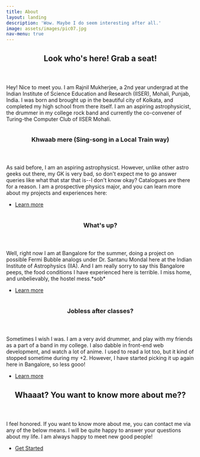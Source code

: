 ```yaml
---
title: About
layout: landing
description: 'Wow. Maybe I do seem interesting after all.'
image: assets/images/pic07.jpg
nav-menu: true
---
```


<!-- Main -->
<div id="main">

<!-- One -->
<section id="one">
	<div class="inner">
		<header class="major">
			<h2>Look who's here! Grab a seat!</h2>
		</header>
		<p>Hey! Nice to meet you. I am Rajnil Mukherjee, a 2nd year undergrad at the Indian Institute of Science Education and Research (IISER), Mohali, Punjab, India. I was born and brought up in the beautiful city of Kolkata, and completed my high school from there itself. I am an aspiring astrophysicist, the drummer in my college rock band and currently the co-convener of Turing-the Computer Club of IISER Mohali. </p>
	</div>
</section>

<!-- Two -->
<section id="two" class="spotlights">
	<section>
		<a href="generic.html" class="image">
			<img src="{% link assets/images/pic08.jpg %}" alt="" data-position="center center" />
		</a>
		<div class="content">
			<div class="inner">
				<header class="major">
					<h3>Khwaab mere (Sing-song in a Local Train way)</h3>
				</header>
				<p>As said before, I am an aspiring astrophysicst. However, unlike other astro geeks out there, my GK is very bad, so don't expect me to go answer queries like what that star that is--I don't know okay? Catalogues are there for a reason. I am a prospective physics major, and you can learn more about my projects and experiences here:</p>
				<ul class="actions">
					<li><a href="generic.html" class="button">Learn more</a></li>
				</ul>
			</div>
		</div>
	</section>
	<section>
		<a href="generic.html" class="image">
			<img src="{% link assets/images/pic09.jpg %}" alt="" data-position="top center" />
		</a>
		<div class="content">
			<div class="inner">
				<header class="major">
					<h3>What's up?</h3>
				</header>
				<p>Well, right now I am at Bangalore for the summer, doing a project on possible Fermi Bubble analogs under Dr. Santanu Mondal here at the Indian Institute of Astrophysics (IIA). And I am really sorry to say this Bangalore peeps, the food conditions I have experienced here is terrible. I miss home, and unbelievably, the hostel mess.*sob*</p>
				<ul class="actions">
					<li><a href="generic.html" class="button">Learn more</a></li>
				</ul>
			</div>
		</div>
	</section>
	<section>
		<a href="generic.html" class="image">
			<img src="{% link assets/images/pic10.jpg %}" alt="" data-position="25% 25%" />
		</a>
		<div class="content">
			<div class="inner">
				<header class="major">
					<h3>Jobless after classes?</h3>
				</header>
				<p>Sometimes I wish I was. I am a very avid drummer, and play with my friends as a part of a band in my college. I also dabble in front-end web development, and watch a lot of anime. I used to read a lot too, but it kind of stopped sometime during my +2. However, I have started picking it up again here in Bangalore, so less gooo!  </p>
				<ul class="actions">
					<li><a href="generic.html" class="button">Learn more</a></li>
				</ul>
			</div>
		</div>
	</section>
</section>

<!-- Three -->
<section id="three">
	<div class="inner">
		<header class="major">
			<h2>Whaaat? You want to know more about me??</h2>
		</header>
		<p>I feel honored. If you want to know more about me, you can contact me via any of the below means. I will be quite happy to answer your questions about my life. I am always happy to meet new good people!</p>
		<ul class="actions">
			<li><a href="generic.html" class="button next">Get Started</a></li>
		</ul>
	</div>
</section>

</div>
